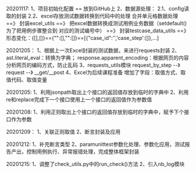 20201117:
1、项目初始化配置 == 放到GitHub上
2、数据源处理：
2.1、config读取的封装
2.2、excel存放测试数据转换到代码中的处理
合并单元格数据处理 ==》 封装excel_utils ==》 把excel数据转换成测试用例业务数据（setdefault() 为了把用例步骤整合到
对应的测试编号中） ==》 封装testcase_data_utils ==》 形态变化：{[],[]}=={"":[],"":[]}==[{"case_id":'','case_step':[]},...]

20201205：
1、根据上一次Excel封装的测试数据，来进行requests封装
2、ast.literal_eval：转换为字典；  response.apparent_encoding：根据网页的内容分析网页的编码方式，防止乱码
3、requests_utils模块
request_by_step --》request --》 __get/__post
4、Excel为后续课程准备 增加了字段：取值方式、取值代码、取值变量

20201205:
1、利用jsonpath取出上个接口的返回值存放到临时的字典中
2、利用re和replace完成下一个接口使用上一个接口的返回值作为参数值

20201208:
1、利用正则取出上个接口的返回值存放到临时的字典中，赋予下个接口作为参数

20201209：
1、关联正则取值
2、断言封装及应用

20201212:
1、补充断言类型
2、paramunittest参数化处理、参数化应用，测试报告产出，控制用例执行、异常报错处理，完成整体框架封装

20201215:
1、调整了check_utils.py中的run_check()方法
2、引入nb_log模块